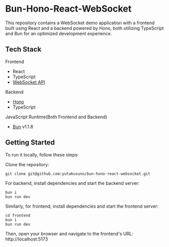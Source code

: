 # Bun-Hono-React-WebSocket

This repository contains a WebSocket demo application with a frontend built using React and a backend powered by Hono, both utilizing TypeScript and Bun for an optimized development experience.

## Tech Stack

Frontend

- React
- TypeScript
- [WebSocket API](https://developer.mozilla.org/en-US/docs/Web/API/WebSockets_API)

Backend

- [Hono](https://hono.dev/)
- TypeScript

JavaScript Runtime(Both Frontend and Backend)

- [Bun](https://bun.sh/) v1.1.8

## Getting Started

To run it locally, follow these steps:

Clone the repository:

```
git clone git@github.com:yutakusuno/bun-hono-react-websocket.git
```

For backend, install dependencies and start the backend server:

```
bun i
bun run dev
```

Similarly, for frontend, install dependencies and start the frontend server:

```
cd frontend
bun i
bun run dev
```

Then, open your browser and navigate to the frontend's URL: http://localhost:5173
